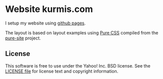 Website kurmis.com
========================

I setup my website using [github pages][ghp].

The layout is based on layout examples using [Pure CSS][pure] compiled from the [pure-site][] project.

[ghp]: https://pages.github.com/
[pure]: http://purecss.io/
[pure-site]: https://github.com/yahoo/pure-site


License
-------

This software is free to use under the Yahoo! Inc. BSD license.
See the [LICENSE file][] for license text and copyright information.

[LICENSE file]: https://github.com/yahoo/pure-site/blob/master/LICENSE.md

